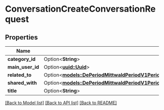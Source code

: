 # ConversationCreateConversationRequest

## Properties

Name | Type | Description | Notes
------------ | ------------- | ------------- | -------------
**category_id** | Option<**String**> |  | [optional]
**main_user_id** | Option<[**uuid::Uuid**](uuid::Uuid.md)> |  | [optional]
**related_to** | Option<[**models::DePeriodMittwaldPeriodV1PeriodConversationPeriodAggregateReference**](de.mittwald.v1.conversation.AggregateReference.md)> |  | [optional]
**shared_with** | Option<[**models::DePeriodMittwaldPeriodV1PeriodConversationPeriodShareableAggregateReference**](de.mittwald.v1.conversation.ShareableAggregateReference.md)> |  | [optional]
**title** | Option<**String**> |  | [optional]

[[Back to Model list]](../README.md#documentation-for-models) [[Back to API list]](../README.md#documentation-for-api-endpoints) [[Back to README]](../README.md)


